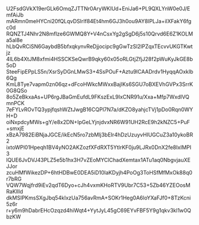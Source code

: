 U2FsdGVkX19erGLk6OmqZJTTNr0AryWKlUd+EniJa6+PL9QXLYnW0e0J/EmfAiJb
mARmn0meHYCni20fQLqvDSlrIf84Et4hm6GJ3h0ou9AY8lPLJa+ilXFakY6fgc0d
RQNZTJ4Nhr2N8mflze6GWMQ8Y+V4nCsxYg2gSgD6j5s10Qrvd6E6Z1KOLMa5al8e
hLbQvRCiSN6GaybdB5bfxqkynvReDjjocipc9gGwTzSl2lPZqxTEcvvUKGTKwtjz
4IL6b4XtJM8xfmi4HSSCKSeQwrB9qky60x05oRLGtjZfjJ28f2pWuKyJkGE8b5oD
SteeFipEPpLS5n/XsrSyDGnLMwS3+4SsPOuF+Aztu9lCAADrdv1HyqqAOxkIb6Qg
KmL8Tye7vapm0zn06qz+dFcoHWkcMWxxBajIKs6SGU7oBXEVhGVPx3SrrK0G8QSo
8o5ZeBkxaAs+UP6rgJBaGmEufdL9FKszExL9IxCNR91u/Xxa+Mfp7WxdIVQmnPCK
7eFYLvROvTQ3ypjfqshWZtJwgB16CQPl7N7a/dKZO8yahjcTVj1pDo0Rqn0WYH+D
oiNxpdcyMWs+gY/e8x2DN+IpGeLYjnjdvxNR6W91UH2RcE9h2kNZC5+PuF+smxjE
xBzA7982EiBNjaJGCE/ikEcN5ro7zbMlj3bEIr4hDzUzuyvHIUGCuZ3a10ykoBR2
ixtoWPl01Hpeqh1BV4yNO2AKZozfXFdRXT5YtlrKF0ju9LJRx0DnX2fe8IxIMPI3
lQUE6JvDVJ43PLZ5e5b1hx3H7vZEoMYClChadXemtax1ATu1aq0NbgvjauXEJJor
zcuHMfWikezDP+6htHDBwE0DEA5iD10laKDyjh4PoOg3ToHSfMfMxOk88q0r7bRG
VQW7Wqjfrd9iEv2qdT6Dyo+cJh4vxmKHoRTV9Ubr7C53+5Zb46YZEOosMRaKllld
dkMSIPKmsSXgJbq54kIxzUa756avRmA+SOKr1Heg0A6loYXaFJf0+8TzKcni5z6r
r+y6m9hDabrEHcOzqzd4hiWqt4+YytJyL45gC69EYvFBF5Y9g1qkv3kl1w0QbzKW
